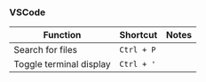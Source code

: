 ### VSCode

| **Function**            | **Shortcut** | **Notes** |
| ----------------------- | ------------ | --------- |
| Search for files        | `Ctrl + P`   |           |
| Toggle terminal display | `Ctrl + '`   |           |
